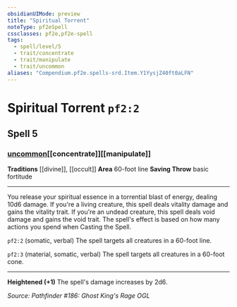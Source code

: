 ```yaml
---
obsidianUIMode: preview
title: "Spiritual Torrent"
noteType: pf2eSpell
cssclasses: pf2e,pf2e-spell
tags:
  - spell/level/5
  - trait/concentrate
  - trait/manipulate
  - trait/uncommon
aliases: "Compendium.pf2e.spells-srd.Item.Y1YysjZ40ft0aLFN" 
---
```

# Spiritual Torrent  `pf2:2`  
## Spell 5
### [uncommon](uncommon "Uncommon Rarity Trait")[[concentrate]][[manipulate]]
**Traditions** [[divine]], [[occult]]
**Area** 60-foot line
**Saving Throw** basic fortitude
* * * 
You release your spiritual essence in a torrential blast of energy, dealing 10d6 damage. If you're a living creature, this spell deals vitality damage and gains the vitality trait. If you're an undead creature, this spell deals void damage and gains the void trait. The spell's effect is based on how many actions you spend when Casting the Spell.

`pf2:2` (somatic, verbal) The spell targets all creatures in a 60-foot line.

`pf2:3` (material, somatic, verbal) The spell targets all creatures in a 60-foot cone.

* * *

**Heightened (+1)** The spell's damage increases by 2d6.

*Source: Pathfinder #186: Ghost King's Rage*
*OGL*